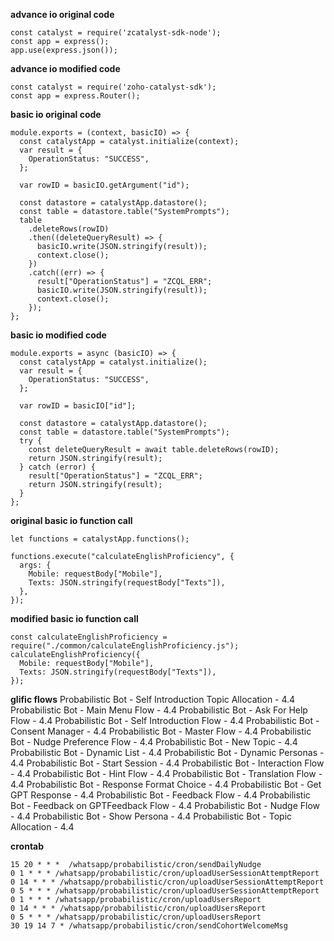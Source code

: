**advance io original code**

```
const catalyst = require('zcatalyst-sdk-node');
const app = express();
app.use(express.json());

```

**advance io modified code**

```
const catalyst = require('zoho-catalyst-sdk');
const app = express.Router();
```

**basic io original code**

```
module.exports = (context, basicIO) => {
  const catalystApp = catalyst.initialize(context);
  var result = {
    OperationStatus: "SUCCESS",
  };

  var rowID = basicIO.getArgument("id");

  const datastore = catalystApp.datastore();
  const table = datastore.table("SystemPrompts");
  table
    .deleteRows(rowID)
    .then((deleteQueryResult) => {
      basicIO.write(JSON.stringify(result));
      context.close();
    })
    .catch((err) => {
      result["OperationStatus"] = "ZCQL_ERR";
      basicIO.write(JSON.stringify(result));
      context.close();
    });
};
```

**basic io modified code**

```
module.exports = async (basicIO) => {
  const catalystApp = catalyst.initialize();
  var result = {
    OperationStatus: "SUCCESS",
  };

  var rowID = basicIO["id"];

  const datastore = catalystApp.datastore();
  const table = datastore.table("SystemPrompts");
  try {
    const deleteQueryResult = await table.deleteRows(rowID);
    return JSON.stringify(result);
  } catch (error) {
    result["OperationStatus"] = "ZCQL_ERR";
    return JSON.stringify(result);
  }
};

```

**original basic io function call**

```
let functions = catalystApp.functions();

functions.execute("calculateEnglishProficiency", {
  args: {
    Mobile: requestBody["Mobile"],
    Texts: JSON.stringify(requestBody["Texts"]),
  },
});
```

**modified basic io function call**

```
const calculateEnglishProficiency = require("./common/calculateEnglishProficiency.js");
calculateEnglishProficiency({
  Mobile: requestBody["Mobile"],
  Texts: JSON.stringify(requestBody["Texts"]),
});
```

**glific flows**
Probabilistic Bot - Self Introduction Topic Allocation - 4.4
Probabilistic Bot - Main Menu Flow - 4.4
Probabilistic Bot - Ask For Help Flow - 4.4
Probabilistic Bot - Self Introduction Flow - 4.4
Probabilistic Bot - Consent Manager - 4.4
Probabilistic Bot - Master Flow - 4.4
Probabilistic Bot - Nudge Preference Flow - 4.4
Probabilistic Bot - New Topic - 4.4
Probabilistic Bot - Dynamic List - 4.4
Probabilistic Bot - Dynamic Personas - 4.4
Probabilistic Bot - Start Session - 4.4
Probabilistic Bot - Interaction Flow - 4.4
Probabilistic Bot - Hint Flow - 4.4
Probabilistic Bot - Translation Flow - 4.4
Probabilistic Bot - Response Format Choice - 4.4
Probabilistic Bot - Get GPT Response - 4.4
Probabilistic Bot - Feedback Flow - 4.4
Probabilistic Bot - Feedback on GPTFeedback Flow - 4.4
Probabilistic Bot - Nudge Flow - 4.4
Probabilistic Bot - Show Persona - 4.4
Probabilistic Bot - Topic Allocation - 4.4

**crontab**

```
15 20 * * *  /whatsapp/probabilistic/cron/sendDailyNudge
0 1 * * * /whatsapp/probabilistic/cron/uploadUserSessionAttemptReport
0 14 * * * /whatsapp/probabilistic/cron/uploadUserSessionAttemptReport
0 5 * * * /whatsapp/probabilistic/cron/uploadUserSessionAttemptReport
0 1 * * * /whatsapp/probabilistic/cron/uploadUsersReport
0 14 * * * /whatsapp/probabilistic/cron/uploadUsersReport
0 5 * * * /whatsapp/probabilistic/cron/uploadUsersReport
30 19 14 7 * /whatsapp/probabilistic/cron/sendCohortWelcomeMsg
```
